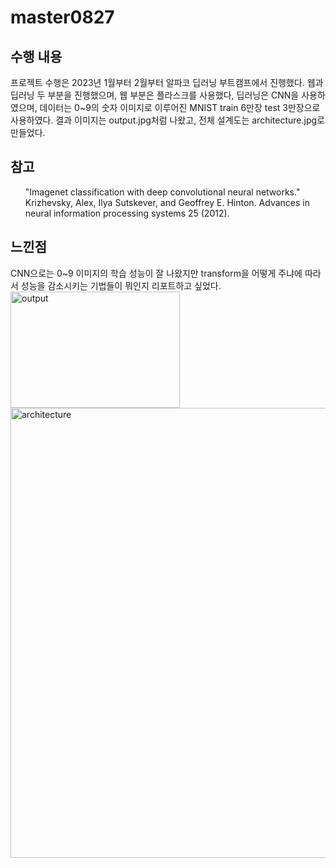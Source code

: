 # master0827

<h2> 수행 내용 </h2>
프로젝트 수행은 2023년 1월부터 2월부터 알파코 딥러닝 부트캠프에서 진행했다. 
웹과 딥러닝 두 부분을 진행했으며, 웹 부분은 플라스크를 사용했다, 딥러닝은 CNN을 사용하였으며, 데이터는 0~9의 숫자 이미지로 이루어진 MNIST train 6만장 test 3만장으로 사용하였다. 
결과 이미지는 output.jpg처럼 나왔고, 전체 설계도는 architecture.jpg로 만들었다. 

<h2> 참고 </h2>
<ol>
<td>
  "Imagenet classification with deep convolutional neural networks."
  Krizhevsky, Alex, Ilya Sutskever, and Geoffrey E. Hinton. 
  Advances in neural information processing systems 25 (2012).</td>
</ol>

<h2> 느낀점 </h2>
CNN으로는 0~9 이미지의 학습 성능이 잘 나왔지만 transform을 어떻게 주냐에 따라서 성능을 감소시키는 기법들이 뭐인지 리포트하고 싶었다.


<img width="271" height="186" alt="output" src="https://github.com/user-attachments/assets/c5d36f45-bf05-4c0d-9233-7b93082362ad" />


<img width="1280" height="720" alt="architecture" src="https://github.com/user-attachments/assets/2d6fe71c-2a91-4e88-99ff-f0fdab53c64b" />
